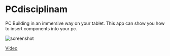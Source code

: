 # PCdisciplinam

PC Building in an immersive way on your tablet.
This app can show you how to insert components into your pc.

![screenshot](screenshot.pong)

[Video](https://drive.google.com/file/d/19ynjCQNbAOyVPBlTg_fbtBDA2Vi6AG88/view?usp=sharing)
